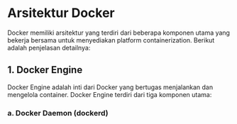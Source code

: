 # Arsitektur Docker

Docker memiliki arsitektur yang terdiri dari beberapa komponen utama yang bekerja bersama untuk menyediakan platform containerization. Berikut adalah penjelasan detailnya:

## 1. **Docker Engine**
Docker Engine adalah inti dari Docker yang bertugas menjalankan dan mengelola container. Docker Engine terdiri dari tiga komponen utama:

### a. **Docker Daemon (dockerd)**
